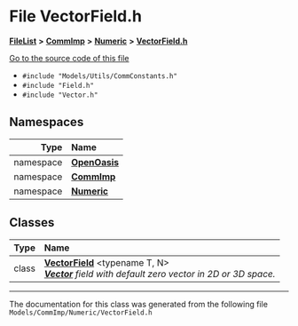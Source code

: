 

# File VectorField.h



[**FileList**](files.md) **>** [**CommImp**](dir_6202b98a8704f42b1ea358646461643f.md) **>** [**Numeric**](dir_a0ece07902893bffce0f747cc8ee06c8.md) **>** [**VectorField.h**](_vector_field_8h.md)

[Go to the source code of this file](_vector_field_8h_source.md)



* `#include "Models/Utils/CommConstants.h"`
* `#include "Field.h"`
* `#include "Vector.h"`













## Namespaces

| Type | Name |
| ---: | :--- |
| namespace | [**OpenOasis**](namespace_open_oasis.md) <br> |
| namespace | [**CommImp**](namespace_open_oasis_1_1_comm_imp.md) <br> |
| namespace | [**Numeric**](namespace_open_oasis_1_1_comm_imp_1_1_numeric.md) <br> |


## Classes

| Type | Name |
| ---: | :--- |
| class | [**VectorField**](class_open_oasis_1_1_comm_imp_1_1_numeric_1_1_vector_field.md) &lt;typename T, N&gt;<br>[_**Vector**_](class_open_oasis_1_1_comm_imp_1_1_numeric_1_1_vector.md) _field with default zero vector in 2D or 3D space._ |



















































------------------------------
The documentation for this class was generated from the following file `Models/CommImp/Numeric/VectorField.h`

